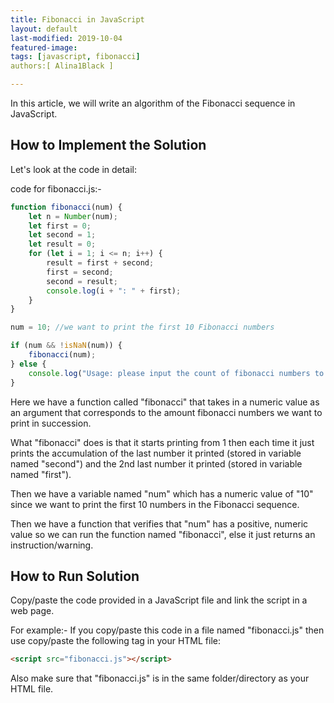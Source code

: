 ```yaml
---
title: Fibonacci in JavaScript  
layout: default  
last-modified: 2019-10-04
featured-image:  
tags: [javascript, fibonacci]  
authors:[ Alina1Black ]

---
```


In this article, we will write an algorithm of the Fibonacci sequence in JavaScript.

## How to Implement the Solution

Let's look at the code in detail:  

code for fibonacci.js:-  

```javascript
function fibonacci(num) {
    let n = Number(num);
    let first = 0;
    let second = 1;
    let result = 0;
    for (let i = 1; i <= n; i++) {
    	result = first + second;
    	first = second;
    	second = result;
        console.log(i + ": " + first);
    }
}

num = 10; //we want to print the first 10 Fibonacci numbers

if (num && !isNaN(num)) {
    fibonacci(num);
} else {
    console.log("Usage: please input the count of fibonacci numbers to output")
}

```

Here we have a function called "fibonacci" that takes in a numeric value as an argument that corresponds to the amount fibonacci numbers we want to print in succession.

What "fibonacci" does is that it starts printing from 1 then each time it just prints the accumulation of the last number it printed (stored in variable named "second") and the 2nd last number it printed (stored in variable named "first").

Then we have a variable named "num" which has a numeric value of "10" since we want to print the first 10 numbers in the Fibonacci sequence.

Then we have a function that verifies that "num" has a positive, numeric value so we can run the function named "fibonacci", else it just returns an instruction/warning.

## How to Run Solution

Copy/paste the code provided in a JavaScript file and link the script in a web page.

For example:-
If you copy/paste this code in a file named "fibonacci.js" then use copy/paste the following tag in your HTML file:
```html
<script src="fibonacci.js"></script>
```

Also make sure that "fibonacci.js" is in the same folder/directory as your HTML file.
